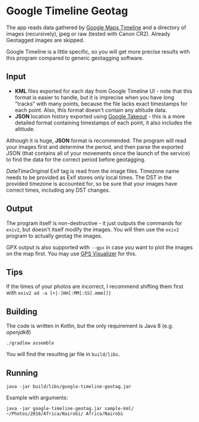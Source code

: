 # Google Timeline Geotag

The app reads data gathered by [Google Maps Timeline](https://www.google.com/maps/timeline) 
and a directory of images (recursively), jpeg or raw (tested with Canon CR2). 
Already Geotagged images are skipped.

Google Timeline is a little specific, so you will get more precise results with this program compared
to generic geotagging software.

## Input

* **KML** files exported for each day from Google Timeline UI - note that this format is easier to handle, but it
  is imprecise when you have long "tracks" with many points, because the file lacks exact timestamps for each point.
  Also, this format doesn't contain any altitude data.
* **JSON** location history exported using [Google Takeout](https://takeout.google.com/settings/takeout/custom/location_history) -
  this is a more detailed format containing timestamps of each point, it also includes the altitude. 

Although it is huge, **JSON** format is recommended. The program will read your images first and determine the period,
and then parse the exported JSON (that contains all of your movements since the launch of the service) to find the data
for the correct period before geotagging.

*DateTimeOriginal* Exif tag is read from the image files. Timezone name needs to be
provided as Exif stores only local times. The DST in the provided timezone is accounted for, 
so be sure that your images have correct times, including any DST changes.

## Output

The program itself is non-destructive - it just outputs the commands for `exiv2`, but doesn't itself modify the images.
You will then use the `exiv2` program to actually geotag the images.

GPX output is also supported with `--gpx` in case you want to plot the images on the map first.
You may use [GPS Visualizer](http://www.gpsvisualizer.com/) for this. 

## Tips

If the times of your photos are incorrect, I recommend shifting them first with `exiv2 ad -a [+|-]HH[:MM[:SS[.mmm]]]`

## Building

The code is written in Kotlin, but the only requirement is Java 8 (e.g. *openjdk8*)

`./gradlew assemble`

You will find the resulting jar file in `build/libs`.

## Running

`java -jar build/libs/google-timeline-geotag.jar`

Example with arguments:

`java -jar google-timeline-geotag.jar sample-kml/ ~/Photos/2016/Africa/Nairobi/ Africa/Nairobi`
